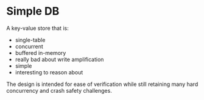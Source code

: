 # Simple DB

A key-value store that is:
- single-table
- concurrent
- buffered in-memory
- really bad about write amplification
- simple
- interesting to reason about

The design is intended for ease of verification while still retaining many hard concurrency and crash safety challenges.
